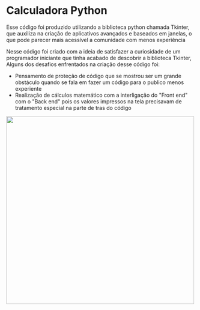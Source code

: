 <h1>Calculadora Python</h1>

 Esse código foi produzido utilizando a biblioteca python chamada Tkinter, que auxiliza na criação de aplicativos avançados e baseados em janelas, o que pode parecer mais acessível a comunidade com menos experiência
 
 Nesse código foi criado com a ideia de satisfazer a curiosidade de um programador iniciante que tinha acabado de descobrir a biblioteca Tkinter, Alguns dos desafios enfrentados na criação desse código foi:
 - Pensamento de proteção de código que se mostrou ser um grande obstáculo quando se fala em fazer um código para o publico menos experiente
 - Realização de cálculos matemático com a interligação do "Front end" com o "Back end" pois os valores impressos na tela precisavam de tratamento especial na parte de tras do código
<img src="https://www.timeshighereducation.com/sites/default/files/calculator_0.jpg" width="500">
